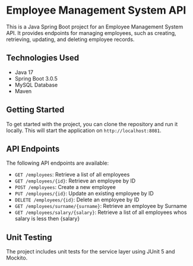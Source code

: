 # Employee Management System API

This is a Java Spring Boot project for an Employee Management System API. 
It provides endpoints for managing employees, such as creating, retrieving, updating, and deleting employee records.

## Technologies Used

- Java 17
- Spring Boot 3.0.5
- MySQL Database
- Maven

## Getting Started

To get started with the project, you can clone the repository and run it locally.
This will start the application on `http://localhost:8081`.

## API Endpoints

The following API endpoints are available:

- `GET /employees`: Retrieve a list of all employees
- `GET /employees/{id}`: Retrieve an employee by ID
- `POST /employees`: Create a new employee
- `PUT /employees/{id}`: Update an existing employee by ID
- `DELETE /employees/{id}`: Delete an employee by ID
- `GET /employees/surname/{surname}`: Retrieve an employee by Surname
- `GET /employees/salary/{salary}`: Retrieve a list of all employees whos salary is less then {salary}

## Unit Testing

The project includes unit tests for the service layer using JUnit 5 and Mockito.
